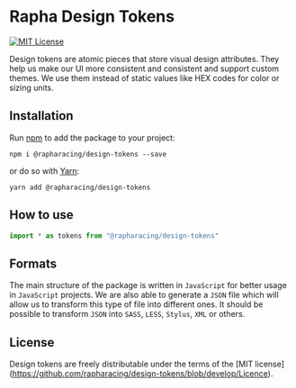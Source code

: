 # Rapha Design Tokens

[![MIT License][license-image]][license-url]

Design tokens are atomic pieces that store visual design attributes. They help us make our UI more consistent and consistent and support custom themes. We use them instead of static values like HEX codes for color or sizing units.

## Installation
Run [npm](https://www.npmjs.com/) to add the package to your project:

`npm i @rapharacing/design-tokens --save`

or do so with [Yarn](https://yarnpkg.com/):

`yarn add @rapharacing/design-tokens`

## How to use
```jsx
import * as tokens from "@rapharacing/design-tokens"
```
## Formats

The main structure of the package is written in `JavaScript` for better usage in `JavaScript` projects. We are also able to generate a `JSON` file which will allow us to transform this type of file into different ones. It should be possible to transform `JSON` into `SASS`, `LESS`, `Stylus`, `XML` or others.

## License

Design tokens are freely distributable under the terms of the [MIT license] (https://github.com/rapharacing/design-tokens/blob/develop/Licence).

[license-image]: http://img.shields.io/badge/license-MIT-blue.svg?style=flat
[license-url]: https://github.com/moment/moment/blob/develop/LICENSE